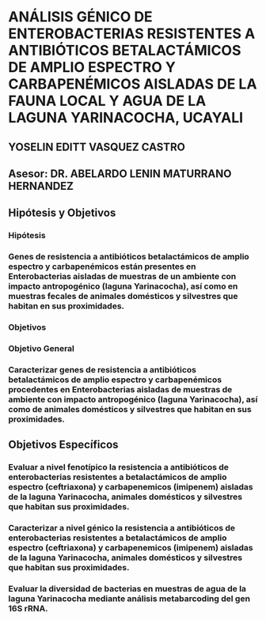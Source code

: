 # ANÁLISIS GÉNICO DE ENTEROBACTERIAS RESISTENTES A ANTIBIÓTICOS BETALACTÁMICOS DE AMPLIO ESPECTRO Y CARBAPENÉMICOS AISLADAS DE LA FAUNA LOCAL Y AGUA DE LA LAGUNA YARINACOCHA, UCAYALI
## YOSELIN EDITT VASQUEZ CASTRO
## Asesor: DR. ABELARDO LENIN MATURRANO HERNANDEZ

## Hipótesis y Objetivos
### Hipótesis
### Genes de resistencia a antibióticos betalactámicos de amplio espectro y carbapenémicos están presentes en Enterobacterias aisladas de muestras de un ambiente con impacto antropogénico (laguna Yarinacocha), así como en muestras fecales de animales domésticos y silvestres que habitan en sus proximidades.

### Objetivos
### Objetivo General
### Caracterizar genes de resistencia a antibióticos betalactámicos de amplio espectro y carbapenémicos procedentes en Enterobacterias aisladas de muestras de ambiente con impacto antropogénico (laguna Yarinacocha), así como de animales domésticos y silvestres que habitan en sus proximidades.

## Objetivos Específicos
### Evaluar a nivel fenotípico la resistencia a antibióticos de enterobacterias resistentes a betalactámicos de amplio espectro (ceftriaxona) y carbapenemicos (imipenem) aisladas de la laguna Yarinacocha, animales domésticos y silvestres que habitan sus proximidades.
### Caracterizar a nivel génico la resistencia a antibióticos de enterobacterias resistentes a betalactámicos de amplio espectro (ceftriaxona) y carbapenemicos (imipenem) aisladas de la laguna Yarinacocha, animales domésticos y silvestres que habitan sus proximidades.
### Evaluar la diversidad de bacterias en muestras de agua de la laguna Yarinacocha mediante análisis metabarcoding del gen 16S rRNA.

